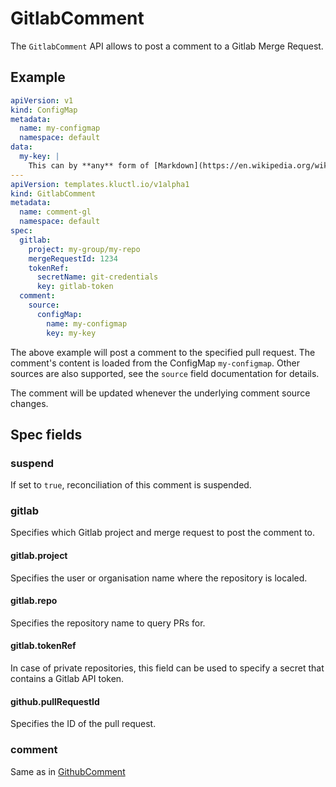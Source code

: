<!-- This comment is uncommented when auto-synced to www-kluctl.io

---
title: GitlabComment
linkTitle: GitlabComment
description: GitlabComment documentation
weight: 30
---
-->

# GitlabComment

The `GitlabComment` API allows to post a comment to a Gitlab Merge Request.

## Example

```yaml
apiVersion: v1
kind: ConfigMap
metadata:
  name: my-configmap
  namespace: default
data:
  my-key: |
    This can by **any** form of [Markdown](https://en.wikipedia.org/wiki/Markdown) supported by Gitlab.
---
apiVersion: templates.kluctl.io/v1alpha1
kind: GitlabComment
metadata:
  name: comment-gl
  namespace: default
spec:
  gitlab:
    project: my-group/my-repo
    mergeRequestId: 1234
    tokenRef:
      secretName: git-credentials
      key: gitlab-token
  comment:
    source:
      configMap:
        name: my-configmap
        key: my-key
```

The above example will post a comment to the specified pull request. The comment's content is loaded from the ConfigMap
`my-configmap`. Other sources are also supported, see the `source` field documentation for details.

The comment will be updated whenever the underlying comment source changes.

## Spec fields

### suspend

If set to `true`, reconciliation of this comment is suspended.

### gitlab

Specifies which Gitlab project and merge request to post the comment to.

#### gitlab.project

Specifies the user or organisation name where the repository is localed.

#### gitlab.repo

Specifies the repository name to query PRs for.

#### gitlab.tokenRef

In case of private repositories, this field can be used to specify a secret that contains a Gitlab API token.

#### github.pullRequestId

Specifies the ID of the pull request.

### comment

Same as in [GithubComment](./githubcomment.md#comment)
